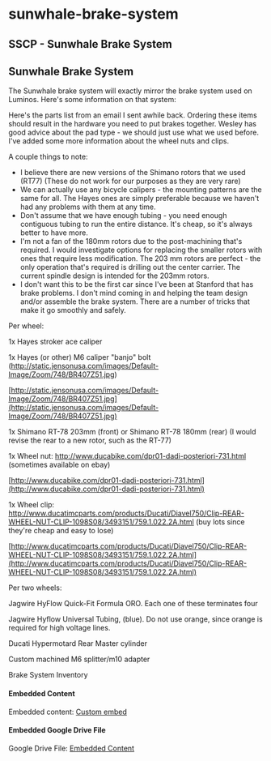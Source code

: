# sunwhale-brake-system

## SSCP - Sunwhale Brake System

## Sunwhale Brake System

The Sunwhale brake system will exactly mirror the brake system used on Luminos. Here's some information on that system:

Here's the parts list from an email I sent awhile back. Ordering these items should result in the hardware you need to put brakes together. Wesley has good advice about the pad type - we should just use what we used before. I've added some more information about the wheel nuts and clips.

A couple things to note:

* I believe there are new versions of the Shimano rotors that we used (RT77) (These do not work for our purposes as they are very rare)
* We can actually use any bicycle calipers - the mounting patterns are the same for all. The Hayes ones are simply preferable because we haven't had any problems with them at any time.
* Don't assume that we have enough tubing - you need enough contiguous tubing to run the entire distance. It's cheap, so it's always better to have more.
* I'm not a fan of the 180mm rotors due to the post-machining that's required. I would investigate options for replacing the smaller rotors with ones that require less modification. The 203 mm rotors are perfect - the only operation that's required is drilling out the center carrier. The current spindle design is intended for the 203mm rotors.
* I don't want this to be the first car since I've been at Stanford that has brake problems. I don't mind coming in and helping the team design and/or assemble the brake system. There are a number of tricks that make it go smoothly and safely.

Per wheel:

1x Hayes stroker ace caliper

1x Hayes (or other) M6 caliper "banjo" bolt (http://static.jensonusa.com/images/Default-Image/Zoom/748/BR407Z51.jpg)

[http://static.jensonusa.com/images/Default-Image/Zoom/748/BR407Z51.jpg](http://static.jensonusa.com/images/Default-Image/Zoom/748/BR407Z51.jpg)

1x Shimano RT-78 203mm (front) or Shimano RT-78 180mm (rear) (I would revise the rear to a new rotor, such as the RT-77)

1x Wheel nut: http://www.ducabike.com/dpr01-dadi-posteriori-731.html (sometimes available on ebay)

[http://www.ducabike.com/dpr01-dadi-posteriori-731.html](http://www.ducabike.com/dpr01-dadi-posteriori-731.html)

1x Wheel clip: http://www.ducatimcparts.com/products/Ducati/Diavel750/Clip-REAR-WHEEL-NUT-CLIP-1098S08/3493151/759.1.022.2A.html (buy lots since they're cheap and easy to lose)

[http://www.ducatimcparts.com/products/Ducati/Diavel750/Clip-REAR-WHEEL-NUT-CLIP-1098S08/3493151/759.1.022.2A.html](http://www.ducatimcparts.com/products/Ducati/Diavel750/Clip-REAR-WHEEL-NUT-CLIP-1098S08/3493151/759.1.022.2A.html)

Per two wheels:

Jagwire HyFlow Quick-Fit Formula ORO. Each one of these terminates four&#x20;

Jagwire Hyflow Universal Tubing,  (blue). Do not use orange, since orange is required for high voltage lines.

Ducati Hypermotard Rear Master cylinder

Custom machined M6 splitter/m10 adapter

Brake System Inventory

#### Embedded Content

Embedded content: [Custom embed](sunwhale-brake-system.md)

#### Embedded Google Drive File

Google Drive File: [Embedded Content](https://drive.google.com/embeddedfolderview?id=16YqdnQDIt6LdfsterM3h1q_8NAPmuFD-#list)
